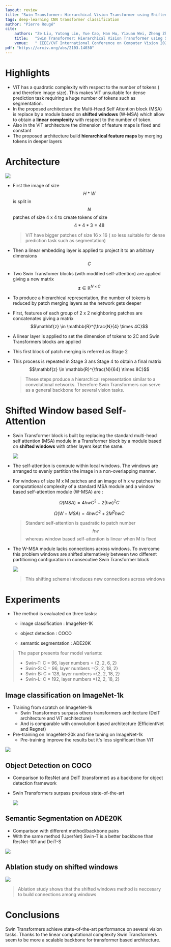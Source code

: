 ```yaml
---
layout: review
title: "Swin Transformer: Hierarchical Vision Transformer using Shifted Windows"
tags: deep-learning CNN transformer classification
author: "Pierre Rougé"
cite:
    authors: "Ze Liu, Yutong Lin, Yue Cao, Han Hu, Yixuan Wei, Zheng Zhan, Stephen Lin, Baining Guo"
    title:   "Swin Transformer: Hierarchical Vision Transformer using Shifted Windows"
    venue:   " IEEE/CVF International Conference on Computer Vision 2021	"
pdf: "https://arxiv.org/abs/2103.14030"
---
```


# Highlights

* ViT has a quadratic complexity with respect to the number of tokens ( and therefore image size). This makes ViT unsuitable for dense prediction task requiring a huge number of tokens such as segmentation.
* In the proposed architecture the Multi-Head Self Attention block (MSA) is replace by a module based on **shifted windows** (W-MSA) which allow to obtain a **linear complexity** with respect to the number of token. 
* Also in the ViT architecture the dimension of feature maps is fixed and constant
* The proposed architecture build **hierarchical feature maps** by merging tokens in deeper layers


# Architecture

![](/collections/images/Swin-Transformer/architecture.jpg)

* First the image of size $$H*W$$ is split in $$N$$ patches of size 4 x 4 to create tokens of size $$4*4*3=48$$

  > ViT have bigger patches of size 16 x 16 ( so less suitable for dense prediction task such as segmentation)

* Then a linear embedding layer is applied to project it to an arbitrary dimensions $$C$$ 

* Two Swin Transfomer blocks (with modified self-attention) are applied giving a new matrix $$\mathbf{z} \in \mathbb{R}^{N \times C}$$

* To produce a hierarchical representation, the number of tokens is reduced by patch merging layers as the network gets deeper

* First, features of each group of 2 x 2 neighboring patches are concatenates giving a matrix $$\mathbf{z} \in \mathbb{R}^{\frac{N}{4} \times 4C}$$

* A linear layer is applied to set the dimension of tokens to 2C and Swin Transformers blocks are applied

* This first block of patch merging is referred as Stage 2

* This process is repeated in Stage 3 ans Stage 4 to obtain a final matrix $$\mathbf{z} \in \mathbb{R}^{\frac{N}{64} \times 8C}$$

  > These steps produce a hierarchical representation similar to a convolutional networks. Therefore Swin Transformers can serve as a general backbone for several vision tasks.


# Shifted Window based Self-Attention

* Swin Transformer block is built by replacing the standard multi-head self attention (MSA) module in a Transformer block by a module based on  **shifted windows** with other layers kept the same.

  ![](/collections/images/Swin-Transformer/transformer-block.jpg)




* The self-attention is compute within local windows. The windows are arranged to evenly partition the image in a non-overlapping manner.

* For windows of size M x M patches and an image of h x w patches  the computational complexity of a standard MSA module and a window based self-attention module (W-MSA) are :

  $$ \Omega(MSA) = 4hwC^{2} + 2 (hw)^{2}C $$

  $$\Omega(W-MSA) = 4hwC^{2} + 2 M^{2}hwC $$

  

  >Standard self-attention is quadratic to patch number $$hw$$ whereas window based self-attention is linear when M is fixed 



* The W-MSA module lacks connections across windows. To overcome this problem windows are shifted alternatively between two different partitioning configuration in consecutive Swin Transformer block 

  ![](/collections/images/Swin-Transformer/shifted-window.jpg)

  > This shifting scheme introduces new connections across windows



# Experiments

* The method is evaluated on three tasks:

  * image classification : ImageNet-1K

  * object detection : COCO

  * semantic segmentation  : ADE20K

> The paper presents four model variants:
>
> * Swin-T: C = 96, layer numbers = {2, 2, 6, 2}
> * Swin-S: C = 96, layer numbers ={2, 2, 18, 2}
> * Swin-B: C = 128, layer numbers ={2, 2, 18, 2}
> * Swin-L: C = 192, layer numbers ={2, 2, 18, 2}

## Image classification on ImageNet-1k

* Training from scratch on ImageNet-1k 
  * Swin Transformers surpass others transformers architecture (DeiT architecture and ViT architecture)
  * And is comparable with convolution based architecture (EfficientNet and Regnet)
* Pre-training on ImageNet-20k and fine tuning on ImageNet-1k
  * Pre-training improve the results but it's less significant than ViT

![](/collections/images/Swin-Transformer/classification-results.jpg) 

## Object Detection on COCO

* Comparison to ResNet and DeiT (transformer) as a backbone for object detection framework

* Swin Transformers surpass  previous state-of-the-art

  ![](/collections/images/Swin-Transformer/detection-results.jpg) 

## Semantic Segmentation on ADE20K

* Comparison with different method/backbone pairs
* With the same method (UperNet) Swin-T is a better backbone than ResNet-101 and DeiT-S

![](/collections/images/Swin-Transformer/segmentation-results.jpg) 

## Ablation study on shifted windows



![](/collections/images/Swin-Transformer/shifted-windows-study.jpg) 

> Ablation study shows that the shifted windows method is neccesary to build connections among windows

# Conclusions

Swin Transformers achieve state-of-the-art performance on several vision tasks. Thanks to the linear computational complexity Swin Transformers seem to be more a scalable backbone for transformer based architecture.
